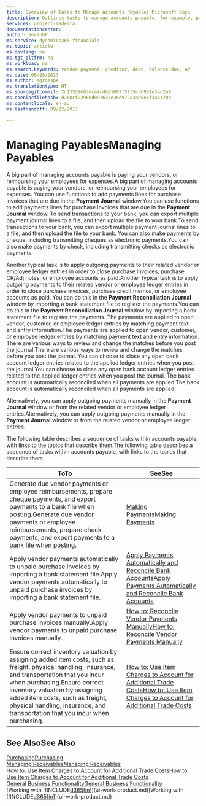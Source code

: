 ```yaml
---
title: Overview of Tasks to Manage Accounts Payable| Microsoft Docs
description: Outlines tasks to manage accounts payable, for example, paying creditors or applying outgoing payments to ledger entries to close invoices or credit memos.
services: project-madeira
documentationcenter: 
author: SorenGP
ms.service: dynamics365-financials
ms.topic: article
ms.devlang: na
ms.tgt_pltfrm: na
ms.workload: na
ms.search.keywords: vendor payment, creditor, debt, balance due, AP
ms.date: 06/28/2017
ms.author: sgroespe
ms.translationtype: HT
ms.sourcegitcommit: 2c13559bb3dc44cdb61697f5135c5b931e34d2a8
ms.openlocfilehash: d260cf22980d097637e26d97282ad5e4f344120a
ms.contentlocale: en-au
ms.lasthandoff: 09/22/2017

---
```

# <a name="managing-payables"></a><span data-ttu-id="4794d-103">Managing Payables</span><span class="sxs-lookup"><span data-stu-id="4794d-103">Managing Payables</span></span>
<span data-ttu-id="4794d-104">A big part of managing accounts payable is paying your vendors, or reimbursing your employees for expenses.</span><span class="sxs-lookup"><span data-stu-id="4794d-104">A big part of managing accounts payable is paying your vendors, or reimbursing your employees for expenses.</span></span> <span data-ttu-id="4794d-105">You can use functions to add payments lines for purchase invoices that are due in the **Payment Journal** window.</span><span class="sxs-lookup"><span data-stu-id="4794d-105">You can use functions to add payments lines for purchase invoices that are due in the **Payment Journal** window.</span></span> <span data-ttu-id="4794d-106">To send transactions to your bank, you can export multiple payment journal lines to a file, and then upload the file to your bank.</span><span class="sxs-lookup"><span data-stu-id="4794d-106">To send transactions to your bank, you can export multiple payment journal lines to a file, and then upload the file to your bank.</span></span> <span data-ttu-id="4794d-107">You can also make payments by cheque, including transmitting cheques as electronic payments.</span><span class="sxs-lookup"><span data-stu-id="4794d-107">You can also make payments by check, including transmitting checks as electronic payments.</span></span>

<span data-ttu-id="4794d-108">Another typical task is to apply outgoing payments to their related vendor or employee ledger entries in order to close purchase invoices, purchase CR/Adj notes, or employee accounts as paid.</span><span class="sxs-lookup"><span data-stu-id="4794d-108">Another typical task is to apply outgoing payments to their related vendor or employee ledger entries in order to close purchase invoices, purchase credit memos, or employee accounts as paid.</span></span> <span data-ttu-id="4794d-109">You can do this in the **Payment Reconciliation Journal** window by importing a bank statement file to register the payments.</span><span class="sxs-lookup"><span data-stu-id="4794d-109">You can do this in the **Payment Reconciliation Journal** window by importing a bank statement file to register the payments.</span></span> <span data-ttu-id="4794d-110">The payments are applied to open vendor, customer, or employee ledger entries by matching payment text and entry information.</span><span class="sxs-lookup"><span data-stu-id="4794d-110">The payments are applied to open vendor, customer, or employee ledger entries by matching payment text and entry information.</span></span> <span data-ttu-id="4794d-111">There are various ways to review and change the matches before you post the journal.</span><span class="sxs-lookup"><span data-stu-id="4794d-111">There are various ways to review and change the matches before you post the journal.</span></span> <span data-ttu-id="4794d-112">You can choose to close any open bank account ledger entries related to the applied ledger entries when you post the journal.</span><span class="sxs-lookup"><span data-stu-id="4794d-112">You can choose to close any open bank account ledger entries related to the applied ledger entries when you post the journal.</span></span> <span data-ttu-id="4794d-113">The bank account is automatically reconciled when all payments are applied.</span><span class="sxs-lookup"><span data-stu-id="4794d-113">The bank account is automatically reconciled when all payments are applied.</span></span>

<span data-ttu-id="4794d-114">Alternatively, you can apply outgoing payments manually in the **Payment Journal** window or from the related vendor or employee ledger entries.</span><span class="sxs-lookup"><span data-stu-id="4794d-114">Alternatively, you can apply outgoing payments manually in the **Payment Journal** window or from the related vendor or employee ledger entries.</span></span>

<span data-ttu-id="4794d-115">The following table describes a sequence of tasks within accounts payable, with links to the topics that describe them.</span><span class="sxs-lookup"><span data-stu-id="4794d-115">The following table describes a sequence of tasks within accounts payable, with links to the topics that describe them.</span></span>

| <span data-ttu-id="4794d-116">To</span><span class="sxs-lookup"><span data-stu-id="4794d-116">To</span></span> | <span data-ttu-id="4794d-117">See</span><span class="sxs-lookup"><span data-stu-id="4794d-117">See</span></span> |
| --- | --- |
| <span data-ttu-id="4794d-118">Generate due vendor payments or employee reimbursements, prepare cheque payments, and export payments to a bank file when posting.</span><span class="sxs-lookup"><span data-stu-id="4794d-118">Generate due vendor payments or employee reimbursements, prepare check payments, and export payments to a bank file when posting.</span></span> |[<span data-ttu-id="4794d-119">Making Payments</span><span class="sxs-lookup"><span data-stu-id="4794d-119">Making Payments</span></span>](payables-make-payments.md) |
| <span data-ttu-id="4794d-120">Apply vendor payments automatically to unpaid purchase invoices by importing a bank statement file.</span><span class="sxs-lookup"><span data-stu-id="4794d-120">Apply vendor payments automatically to unpaid purchase invoices by importing a bank statement file.</span></span> |[<span data-ttu-id="4794d-121">Apply Payments Automatically and Reconcile Bank Accounts</span><span class="sxs-lookup"><span data-stu-id="4794d-121">Apply Payments Automatically and Reconcile Bank Accounts</span></span>](receivables-apply-payments-auto-reconcile-bank-accounts.md) |
| <span data-ttu-id="4794d-122">Apply vendor payments to unpaid purchase invoices manually.</span><span class="sxs-lookup"><span data-stu-id="4794d-122">Apply vendor payments to unpaid purchase invoices manually.</span></span> |[<span data-ttu-id="4794d-123">How to: Reconcile Vendor Payments Manually</span><span class="sxs-lookup"><span data-stu-id="4794d-123">How to: Reconcile Vendor Payments Manually</span></span>](payables-how-apply-purchase-transactions-manually.md) |
|<span data-ttu-id="4794d-124">Ensure correct inventory valuation by assigning added item costs, such as freight, physical handling, insurance, and transportation that you incur when purchasing.</span><span class="sxs-lookup"><span data-stu-id="4794d-124">Ensure correct inventory valuation by assigning added item costs, such as freight, physical handling, insurance, and transportation that you incur when purchasing.</span></span>|[<span data-ttu-id="4794d-125">How to: Use Item Charges to Account for Additional Trade Costs</span><span class="sxs-lookup"><span data-stu-id="4794d-125">How to: Use Item Charges to Account for Additional Trade Costs</span></span>](payables-how-assign-item-charges.md)|

## <a name="see-also"></a><span data-ttu-id="4794d-126">See Also</span><span class="sxs-lookup"><span data-stu-id="4794d-126">See Also</span></span>
[<span data-ttu-id="4794d-127">Purchasing</span><span class="sxs-lookup"><span data-stu-id="4794d-127">Purchasing</span></span>](purchasing-manage-purchasing.md)  
[<span data-ttu-id="4794d-128">Managing Receivables</span><span class="sxs-lookup"><span data-stu-id="4794d-128">Managing Receivables</span></span>](receivables-manage-receivables.md)  
[<span data-ttu-id="4794d-129">How to: Use Item Charges to Account for Additional Trade Costs</span><span class="sxs-lookup"><span data-stu-id="4794d-129">How to: Use Item Charges to Account for Additional Trade Costs</span></span>](payables-how-assign-item-charges.md)  
[<span data-ttu-id="4794d-130">General Business Functionality</span><span class="sxs-lookup"><span data-stu-id="4794d-130">General Business Functionality</span></span>](ui-across-business-areas.md)  
<span data-ttu-id="4794d-131">[Working with [!INCLUDE[d365fin](includes/d365fin_md.md)]](ui-work-product.md)</span><span class="sxs-lookup"><span data-stu-id="4794d-131">[Working with [!INCLUDE[d365fin](includes/d365fin_md.md)]](ui-work-product.md)</span></span>

